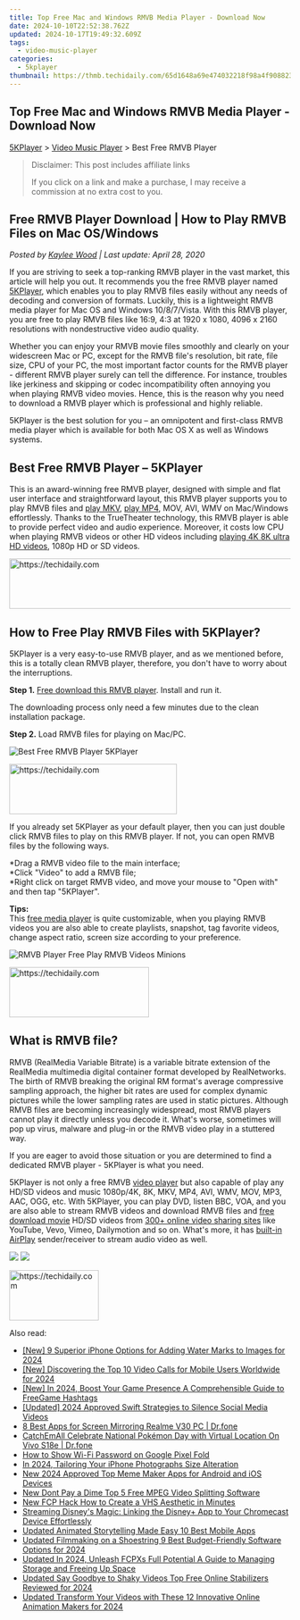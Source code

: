 ```yaml
---
title: Top Free Mac and Windows RMVB Media Player - Download Now
date: 2024-10-10T22:52:38.762Z
updated: 2024-10-17T19:49:32.609Z
tags:
  - video-music-player
categories:
  - 5kplayer
thumbnail: https://thmb.techidaily.com/65d1648a69e474032218f98a4f9088236faaaabb296646cc458aad0041a1d229.png
---
```


## Top Free Mac and Windows RMVB Media Player - Download Now

[5KPlayer](https://tools.techidaily.com/5kplayer/products/) \> [Video Music Player](https://tools.techidaily.com/5kplayer/video-music-player/) \> Best Free RMVB Player

>  Disclaimer: This post includes affiliate links
>
>  If you click on a link and make a purchase, I may receive a commission at no extra cost to you.
>

## Free RMVB Player Download | How to Play RMVB Files on Mac OS/Windows

 _Posted by [Kaylee Wood](https://www.quora.com/profile/Amanda-Hu-21) | Last update: April 28, 2020_

If you are striving to seek a top-ranking RMVB player in the vast market, this article will help you out. It recommends you the free RMVB player named [5KPlayer](https://tools.techidaily.com/5kplayer/products/), which enables you to play RMVB files easily without any needs of decoding and conversion of formats. Luckily, this is a lightweight RMVB media player for Mac OS and Windows 10/8/7/Vista. With this RMVB player, you are free to play RMVB files like 16:9, 4:3 at 1920 x 1080, 4096 x 2160 resolutions with nondestructive video audio quality.

Whether you can enjoy your RMVB movie files smoothly and clearly on your widescreen Mac or PC, except for the RMVB file's resolution, bit rate, file size, CPU of your PC, the most important factor counts for the RMVB player - different RMVB player surely can tell the difference. For instance, troubles like jerkiness and skipping or codec incompatibility often annoying you when playing RMVB video movies. Hence, this is the reason why you need to download a RMVB player which is professional and highly reliable.

5KPlayer is the best solution for you – an omnipotent and first-class RMVB media player which is available for both Mac OS X as well as Windows systems.

## Best Free RMVB Player – 5KPlayer

This is an award-winning free RMVB player, designed with simple and flat user interface and straightforward layout, this RMVB player supports you to play RMVB files and [play MKV](https://tools.techidaily.com/5kplayer/video-music-player/), [play MP4](https://tools.techidaily.com/5kplayer/video-music-player/), MOV, AVI, WMV on Mac/Windows effortlessly. Thanks to the TrueTheater technology, this RMVB player is able to provide perfect video and audio experience. Moreover, it costs low CPU when playing RMVB videos or other HD videos including [playing 4K 8K ultra HD videos](https://tools.techidaily.com/5kplayer/video-music-player/), 1080p HD or SD videos.

<!-- affiliate ads begin -->
<a href="https://appsumo.8odi.net/c/5597632/2082542/7443" target="_top" id="2082542">
  <img src="//a.impactradius-go.com/display-ad/7443-2082542" border="0" alt="https://techidaily.com" width="728" height="90"/>
</a>
<img height="0" width="0" src="https://appsumo.8odi.net/i/5597632/2082542/7443" style="position:absolute;visibility:hidden;" border="0" />
<!-- affiliate ads end -->

## How to Free Play RMVB Files with 5KPlayer?

5KPlayer is a very easy-to-use RMVB player, and as we mentioned before, this is a totally clean RMVB player, therefore, you don't have to worry about the interruptions.

**Step 1\.** [Free download this RMVB player](https://tools.techidaily.com/5kplayer/products/). Install and run it.

The downloading process only need a few minutes due to the clean installation package.

**Step 2\.** Load RMVB files for playing on Mac/PC.

![Best Free RMVB Player 5KPlayer](https://www.5kplayer.com/video-music-player/img/best-mkv-player-xsy-032001.jpg) 

<!-- affiliate ads begin -->
<a href="https://aligracehair.sjv.io/c/5597632/1915865/19272" target="_top" id="1915865">
  <img src="//a.impactradius-go.com/display-ad/19272-1915865" border="0" alt="https://techidaily.com" width="300" height="90"/>
</a>
<img height="0" width="0" src="https://aligracehair.sjv.io/i/5597632/1915865/19272" style="position:absolute;visibility:hidden;" border="0" />
<!-- affiliate ads end -->

If you already set 5KPlayer as your default player, then you can just double click RMVB files to play on this RMVB player. If not, you can open RMVB files by the following ways.

\*Drag a RMVB video file to the main interface;   
\*Click "Video" to add a RMVB file;   
\*Right click on target RMVB video, and move your mouse to "Open with" and then tap "5KPlayer".

**Tips:**  
 This [free media player](https://tools.techidaily.com/5kplayer/video-music-player/) is quite customizable, when you playing RMVB videos you are also able to create playlists, snapshot, tag favorite videos, change aspect ratio, screen size according to your preference.

![RMVB Player Free Play RMVB Videos Minions](https://www.5kplayer.com/video-music-player/img/5kp-rmvb-player-minions-hyd.jpg) 

<!-- affiliate ads begin -->
<a href="https://bluettius.sjv.io/c/5597632/2139120/17108" target="_top" id="2139120">
  <img src="//a.impactradius-go.com/display-ad/17108-2139120" border="0" alt="https://techidaily.com" width="250" height="90"/>
</a>
<img height="0" width="0" src="https://bluettius.sjv.io/i/5597632/2139120/17108" style="position:absolute;visibility:hidden;" border="0" />
<!-- affiliate ads end -->

## What is RMVB file?

RMVB (RealMedia Variable Bitrate) is a variable bitrate extension of the RealMedia multimedia digital container format developed by RealNetworks. The birth of RMVB breaking the original RM format's average compressive sampling approach, the higher bit rates are used for complex dynamic pictures while the lower sampling rates are used in static pictures. Although RMVB files are becoming increasingly widespread, most RMVB players cannot play it directly unless you decode it. What's worse, sometimes will pop up virus, malware and plug-in or the RMVB video play in a stuttered way.

If you are eager to avoid those situation or you are determined to find a dedicated RMVB player - 5KPlayer is what you need. 

5KPlayer is not only a free RMVB [video player](https://tools.techidaily.com/5kplayer/video-music-player/) but also capable of play any HD/SD videos and music 1080p/4K, 8K, MKV, MP4, AVI, WMV, MOV, MP3, AAC, OGG, etc. With 5KPlayer, you can play DVD, listen BBC, VOA, and you are also able to stream RMVB videos and download RMVB files and [free download movie](https://tools.techidaily.com/5kplayer/youtube-download/) HD/SD videos from [300+ online video sharing sites](https://tools.techidaily.com/5kplayer/youtube-download/) like YouTube, Vevo, Vimeo, Dailymotion and so on. What's more, it has [built-in AirPlay](https://tools.techidaily.com/5kplayer/airplay/) sender/receiver to stream audio video as well.

[![](https://www.5kplayer.com/video-music-player/../button/freedownbackwin.png)](https://tools.techidaily.com/5kplayer/products/) [![](https://www.5kplayer.com/video-music-player/../button/freedownbackmac.png)](https://tools.techidaily.com/5kplayer/products/)

<!-- affiliate ads begin -->
<a href="https://aligracehair.sjv.io/c/5597632/2135366/19272" target="_top" id="2135366">
  <img src="//a.impactradius-go.com/display-ad/19272-2135366" border="0" alt="https://techidaily.com" width="160" height="90"/>
</a>
<img height="0" width="0" src="https://aligracehair.sjv.io/i/5597632/2135366/19272" style="position:absolute;visibility:hidden;" border="0" />
<!-- affiliate ads end -->

<ins class="adsbygoogle"
     style="display:block"
     data-ad-format="autorelaxed"
     data-ad-client="ca-pub-7571918770474297"
     data-ad-slot="1223367746"></ins>

<ins class="adsbygoogle"
     style="display:block"
     data-ad-client="ca-pub-7571918770474297"
     data-ad-slot="8358498916"
     data-ad-format="auto"
     data-full-width-responsive="true"></ins>

<span class="atpl-alsoreadstyle">Also read:</span>
<div><ul>
<li><a href="https://fox-boxes.techidaily.com/new-9-superior-iphone-options-for-adding-water-marks-to-images-for-2024/"><u>[New] 9 Superior iPhone Options for Adding Water Marks to Images for 2024</u></a></li>
<li><a href="https://screen-capture.techidaily.com/new-discovering-the-top-10-video-calls-for-mobile-users-worldwide-for-2024/"><u>[New] Discovering the Top 10 Video Calls for Mobile Users Worldwide for 2024</u></a></li>
<li><a href="https://facebook-video-footage.techidaily.com/new-in-2024-boost-your-game-presence-a-comprehensible-guide-to-freegame-hashtags/"><u>[New] In 2024, Boost Your Game Presence A Comprehensible Guide to FreeGame Hashtags</u></a></li>
<li><a href="https://facebook-videos.techidaily.com/updated-2024-approved-swift-strategies-to-silence-social-media-videos/"><u>[Updated] 2024 Approved Swift Strategies to Silence Social Media Videos</u></a></li>
<li><a href="https://screen-mirror.techidaily.com/8-best-apps-for-screen-mirroring-realme-v30-pc-drfone-by-drfone-android/"><u>8 Best Apps for Screen Mirroring Realme V30 PC | Dr.fone</u></a></li>
<li><a href="https://change-location.techidaily.com/catchemall-celebrate-national-pokemon-day-with-virtual-location-on-vivo-s18e-drfone-by-drfone-virtual-android/"><u>CatchEmAll Celebrate National Pokémon Day with Virtual Location On Vivo S18e | Dr.fone</u></a></li>
<li><a href="https://unlock-android.techidaily.com/how-to-show-wi-fi-password-on-google-pixel-fold-by-drfone-android/"><u>How to Show Wi-Fi Password on Google Pixel Fold</u></a></li>
<li><a href="https://some-guidance.techidaily.com/in-2024-tailoring-your-iphone-photographs-size-alteration/"><u>In 2024, Tailoring Your iPhone Photographs Size Alteration</u></a></li>
<li><a href="https://video-ai-editor.techidaily.com/new-2024-approved-top-meme-maker-apps-for-android-and-ios-devices/"><u>New 2024 Approved Top Meme Maker Apps for Android and iOS Devices</u></a></li>
<li><a href="https://video-ai-editor.techidaily.com/new-dont-pay-a-dime-top-5-free-mpeg-video-splitting-software/"><u>New Dont Pay a Dime Top 5 Free MPEG Video Splitting Software</u></a></li>
<li><a href="https://video-ai-editor.techidaily.com/new-fcp-hack-how-to-create-a-vhs-aesthetic-in-minutes/"><u>New FCP Hack How to Create a VHS Aesthetic in Minutes</u></a></li>
<li><a href="https://techno-recovery.techidaily.com/streaming-disneys-magic-linking-the-disneyplus-app-to-your-chromecast-device-effortlessly/"><u>Streaming Disney's Magic: Linking the Disney+ App to Your Chromecast Device Effortlessly</u></a></li>
<li><a href="https://video-ai-editor.techidaily.com/updated-animated-storytelling-made-easy-10-best-mobile-apps/"><u>Updated Animated Storytelling Made Easy 10 Best Mobile Apps</u></a></li>
<li><a href="https://video-ai-editor.techidaily.com/updated-filmmaking-on-a-shoestring-9-best-budget-friendly-software-options-for-2024/"><u>Updated Filmmaking on a Shoestring 9 Best Budget-Friendly Software Options for 2024</u></a></li>
<li><a href="https://video-ai-editor.techidaily.com/updated-in-2024-unleash-fcpxs-full-potential-a-guide-to-managing-storage-and-freeing-up-space/"><u>Updated In 2024, Unleash FCPXs Full Potential A Guide to Managing Storage and Freeing Up Space</u></a></li>
<li><a href="https://video-ai-editor.techidaily.com/updated-say-goodbye-to-shaky-videos-top-free-online-stabilizers-reviewed-for-2024/"><u>Updated Say Goodbye to Shaky Videos Top Free Online Stabilizers Reviewed for 2024</u></a></li>
<li><a href="https://video-ai-editor.techidaily.com/updated-transform-your-videos-with-these-12-innovative-online-animation-makers-for-2024/"><u>Updated Transform Your Videos with These 12 Innovative Online Animation Makers for 2024</u></a></li>
</ul></div>

